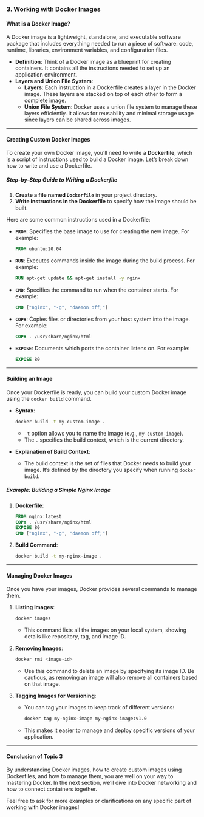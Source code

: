 ### 3. Working with Docker Images

#### **What is a Docker Image?**
A Docker image is a lightweight, standalone, and executable software package that includes everything needed to run a piece of software: code, runtime, libraries, environment variables, and configuration files.

- **Definition**: Think of a Docker image as a blueprint for creating containers. It contains all the instructions needed to set up an application environment.
- **Layers and Union File System**: 
  - **Layers**: Each instruction in a Dockerfile creates a layer in the Docker image. These layers are stacked on top of each other to form a complete image.
  - **Union File System**: Docker uses a union file system to manage these layers efficiently. It allows for reusability and minimal storage usage since layers can be shared across images.

---

#### **Creating Custom Docker Images**
To create your own Docker image, you’ll need to write a **Dockerfile**, which is a script of instructions used to build a Docker image. Let’s break down how to write and use a Dockerfile.

##### **Step-by-Step Guide to Writing a Dockerfile**
1. **Create a file named `Dockerfile`** in your project directory.
2. **Write instructions in the Dockerfile** to specify how the image should be built.

Here are some common instructions used in a Dockerfile:

- **`FROM`**: Specifies the base image to use for creating the new image. For example:
  ```Dockerfile
  FROM ubuntu:20.04
  ```
- **`RUN`**: Executes commands inside the image during the build process. For example:
  ```Dockerfile
  RUN apt-get update && apt-get install -y nginx
  ```
- **`CMD`**: Specifies the command to run when the container starts. For example:
  ```Dockerfile
  CMD ["nginx", "-g", "daemon off;"]
  ```
- **`COPY`**: Copies files or directories from your host system into the image. For example:
  ```Dockerfile
  COPY . /usr/share/nginx/html
  ```
- **`EXPOSE`**: Documents which ports the container listens on. For example:
  ```Dockerfile
  EXPOSE 80
  ```

---

#### **Building an Image**
Once your Dockerfile is ready, you can build your custom Docker image using the `docker build` command.

- **Syntax**:
  ```bash
  docker build -t my-custom-image .
  ```
  - `-t` option allows you to name the image (e.g., `my-custom-image`).
  - The `.` specifies the build context, which is the current directory.

- **Explanation of Build Context**:
  - The build context is the set of files that Docker needs to build your image. It’s defined by the directory you specify when running `docker build`.

##### **Example**: Building a Simple Nginx Image
1. **Dockerfile**:
   ```Dockerfile
   FROM nginx:latest
   COPY . /usr/share/nginx/html
   EXPOSE 80
   CMD ["nginx", "-g", "daemon off;"]
   ```
2. **Build Command**:
   ```bash
   docker build -t my-nginx-image .
   ```

---

#### **Managing Docker Images**
Once you have your images, Docker provides several commands to manage them.

1. **Listing Images**:
   ```bash
   docker images
   ```
   - This command lists all the images on your local system, showing details like repository, tag, and image ID.

2. **Removing Images**:
   ```bash
   docker rmi <image-id>
   ```
   - Use this command to delete an image by specifying its image ID. Be cautious, as removing an image will also remove all containers based on that image.

3. **Tagging Images for Versioning**:
   - You can tag your images to keep track of different versions:
     ```bash
     docker tag my-nginx-image my-nginx-image:v1.0
     ```
   - This makes it easier to manage and deploy specific versions of your application.

---

#### **Conclusion of Topic 3**
By understanding Docker images, how to create custom images using Dockerfiles, and how to manage them, you are well on your way to mastering Docker. In the next section, we’ll dive into Docker networking and how to connect containers together.

Feel free to ask for more examples or clarifications on any specific part of working with Docker images!
